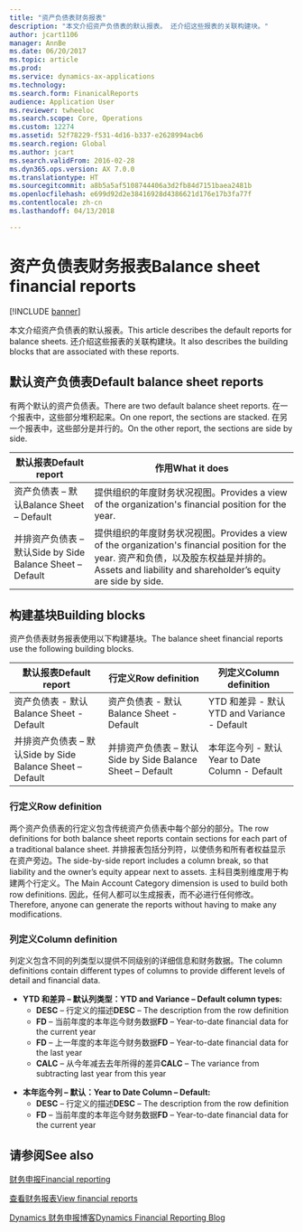 ```yaml
---
title: "资产负债表财务报表"
description: "本文介绍资产负债表的默认报表。 还介绍这些报表的关联构建块。"
author: jcart1106
manager: AnnBe
ms.date: 06/20/2017
ms.topic: article
ms.prod: 
ms.service: dynamics-ax-applications
ms.technology: 
ms.search.form: FinanicalReports
audience: Application User
ms.reviewer: twheeloc
ms.search.scope: Core, Operations
ms.custom: 12274
ms.assetid: 52f78229-f531-4d16-b337-e2628994acb6
ms.search.region: Global
ms.author: jcart
ms.search.validFrom: 2016-02-28
ms.dyn365.ops.version: AX 7.0.0
ms.translationtype: HT
ms.sourcegitcommit: a8b5a5af5108744406a3d2fb84d7151baea2481b
ms.openlocfilehash: e699d92d2e38416928d4386621d176e17b3fa77f
ms.contentlocale: zh-cn
ms.lasthandoff: 04/13/2018

---
```


# <a name="balance-sheet-financial-reports"></a><span data-ttu-id="9d0d1-104">资产负债表财务报表</span><span class="sxs-lookup"><span data-stu-id="9d0d1-104">Balance sheet financial reports</span></span>

[!INCLUDE [banner](../includes/banner.md)]

<span data-ttu-id="9d0d1-105">本文介绍资产负债表的默认报表。</span><span class="sxs-lookup"><span data-stu-id="9d0d1-105">This article describes the default reports for balance sheets.</span></span> <span data-ttu-id="9d0d1-106">还介绍这些报表的关联构建块。</span><span class="sxs-lookup"><span data-stu-id="9d0d1-106">It also describes the building blocks that are associated with these reports.</span></span> 

<a name="default-balance-sheet-reports"></a><span data-ttu-id="9d0d1-107">默认资产负债表</span><span class="sxs-lookup"><span data-stu-id="9d0d1-107">Default balance sheet reports</span></span>
-----------------------------

<span data-ttu-id="9d0d1-108">有两个默认的资产负债表。</span><span class="sxs-lookup"><span data-stu-id="9d0d1-108">There are two default balance sheet reports.</span></span> <span data-ttu-id="9d0d1-109">在一个报表中，这些部分堆积起来。</span><span class="sxs-lookup"><span data-stu-id="9d0d1-109">On one report, the sections are stacked.</span></span> <span data-ttu-id="9d0d1-110">在另一个报表中，这些部分是并行的。</span><span class="sxs-lookup"><span data-stu-id="9d0d1-110">On the other report, the sections are side by side.</span></span>

| <span data-ttu-id="9d0d1-111">默认报表</span><span class="sxs-lookup"><span data-stu-id="9d0d1-111">Default report</span></span>                       | <span data-ttu-id="9d0d1-112">作用</span><span class="sxs-lookup"><span data-stu-id="9d0d1-112">What it does</span></span>                                                                                                                           |
|--------------------------------------|----------------------------------------------------------------------------------------------------------------------------------------|
| <span data-ttu-id="9d0d1-113">资产负债表 – 默认</span><span class="sxs-lookup"><span data-stu-id="9d0d1-113">Balance Sheet – Default</span></span>              | <span data-ttu-id="9d0d1-114">提供组织的年度财务状况视图。</span><span class="sxs-lookup"><span data-stu-id="9d0d1-114">Provides a view of the organization's financial position for the year.</span></span>                                                                 |
| <span data-ttu-id="9d0d1-115">并排资产负债表 – 默认</span><span class="sxs-lookup"><span data-stu-id="9d0d1-115">Side by Side Balance Sheet – Default</span></span> | <span data-ttu-id="9d0d1-116">提供组织的年度财务状况视图。</span><span class="sxs-lookup"><span data-stu-id="9d0d1-116">Provides a view of the organization's financial position for the year.</span></span> <span data-ttu-id="9d0d1-117">资产和负债，以及股东权益是并排的。</span><span class="sxs-lookup"><span data-stu-id="9d0d1-117">Assets and liability and shareholder’s equity are side by side.</span></span> |

## <a name="building-blocks"></a><span data-ttu-id="9d0d1-118">构建基块</span><span class="sxs-lookup"><span data-stu-id="9d0d1-118">Building blocks</span></span>
<span data-ttu-id="9d0d1-119">资产负债表财务报表使用以下构建基块。</span><span class="sxs-lookup"><span data-stu-id="9d0d1-119">The balance sheet financial reports use the following building blocks.</span></span>

| <span data-ttu-id="9d0d1-120">默认报表</span><span class="sxs-lookup"><span data-stu-id="9d0d1-120">Default report</span></span>                       | <span data-ttu-id="9d0d1-121">行定义</span><span class="sxs-lookup"><span data-stu-id="9d0d1-121">Row definition</span></span>                       | <span data-ttu-id="9d0d1-122">列定义</span><span class="sxs-lookup"><span data-stu-id="9d0d1-122">Column definition</span></span>             |
|--------------------------------------|--------------------------------------|-------------------------------|
| <span data-ttu-id="9d0d1-123">资产负债表 - 默认</span><span class="sxs-lookup"><span data-stu-id="9d0d1-123">Balance Sheet - Default</span></span>              | <span data-ttu-id="9d0d1-124">资产负债表 - 默认</span><span class="sxs-lookup"><span data-stu-id="9d0d1-124">Balance Sheet - Default</span></span>              | <span data-ttu-id="9d0d1-125">YTD 和差异 - 默认</span><span class="sxs-lookup"><span data-stu-id="9d0d1-125">YTD and Variance - Default</span></span>    |
| <span data-ttu-id="9d0d1-126">并排资产负债表 – 默认</span><span class="sxs-lookup"><span data-stu-id="9d0d1-126">Side by Side Balance Sheet – Default</span></span> | <span data-ttu-id="9d0d1-127">并排资产负债表 – 默认</span><span class="sxs-lookup"><span data-stu-id="9d0d1-127">Side by Side Balance Sheet – Default</span></span> | <span data-ttu-id="9d0d1-128">本年迄今列 - 默认</span><span class="sxs-lookup"><span data-stu-id="9d0d1-128">Year to Date Column - Default</span></span> |

### <a name="row-definition"></a><span data-ttu-id="9d0d1-129">行定义</span><span class="sxs-lookup"><span data-stu-id="9d0d1-129">Row definition</span></span>

<span data-ttu-id="9d0d1-130">两个资产负债表的行定义包含传统资产负债表中每个部分的部分。</span><span class="sxs-lookup"><span data-stu-id="9d0d1-130">The row definitions for both balance sheet reports contain sections for each part of a traditional balance sheet.</span></span> <span data-ttu-id="9d0d1-131">并排报表包括分列符，以使债务和所有者权益显示在资产旁边。</span><span class="sxs-lookup"><span data-stu-id="9d0d1-131">The side-by-side report includes a column break, so that liability and the owner’s equity appear next to assets.</span></span> <span data-ttu-id="9d0d1-132">主科目类别维度用于构建两个行定义。</span><span class="sxs-lookup"><span data-stu-id="9d0d1-132">The Main Account Category dimension is used to build both row definitions.</span></span> <span data-ttu-id="9d0d1-133">因此，任何人都可以生成报表，而不必进行任何修改。</span><span class="sxs-lookup"><span data-stu-id="9d0d1-133">Therefore, anyone can generate the reports without having to make any modifications.</span></span>

### <a name="column-definition"></a><span data-ttu-id="9d0d1-134">列定义</span><span class="sxs-lookup"><span data-stu-id="9d0d1-134">Column definition</span></span>

<span data-ttu-id="9d0d1-135">列定义包含不同的列类型以提供不同级别的详细信息和财务数据。</span><span class="sxs-lookup"><span data-stu-id="9d0d1-135">The column definitions contain different types of columns to provide different levels of detail and financial data.</span></span>

-   <span data-ttu-id="9d0d1-136">**YTD 和差异 – 默认列类型：**</span><span class="sxs-lookup"><span data-stu-id="9d0d1-136">**YTD and Variance – Default column types:**</span></span>
    -   <span data-ttu-id="9d0d1-137">**DESC** – 行定义的描述</span><span class="sxs-lookup"><span data-stu-id="9d0d1-137">**DESC** – The description from the row definition</span></span>
    -   <span data-ttu-id="9d0d1-138">**FD** – 当前年度的本年迄今财务数据</span><span class="sxs-lookup"><span data-stu-id="9d0d1-138">**FD** – Year-to-date financial data for the current year</span></span>
    -   <span data-ttu-id="9d0d1-139">**FD** – 上一年度的本年迄今财务数据</span><span class="sxs-lookup"><span data-stu-id="9d0d1-139">**FD** – Year-to-date financial data for the last year</span></span>
    -   <span data-ttu-id="9d0d1-140">**CALC** – 从今年减去去年所得的差异</span><span class="sxs-lookup"><span data-stu-id="9d0d1-140">**CALC** – The variance from subtracting last year from this year</span></span>

<!-- -->

-   <span data-ttu-id="9d0d1-141">**本年迄今列 – 默认：**</span><span class="sxs-lookup"><span data-stu-id="9d0d1-141">**Year to Date Column – Default:**</span></span>
    -   <span data-ttu-id="9d0d1-142">**DESC** – 行定义的描述</span><span class="sxs-lookup"><span data-stu-id="9d0d1-142">**DESC** – The description from the row definition</span></span>
    -   <span data-ttu-id="9d0d1-143">**FD** – 当前年度的本年迄今财务数据</span><span class="sxs-lookup"><span data-stu-id="9d0d1-143">**FD** – Year-to-date financial data for the current year</span></span>



<a name="see-also"></a><span data-ttu-id="9d0d1-144">请参阅</span><span class="sxs-lookup"><span data-stu-id="9d0d1-144">See also</span></span>
--------

[<span data-ttu-id="9d0d1-145">财务申报</span><span class="sxs-lookup"><span data-stu-id="9d0d1-145">Financial reporting</span></span>](financial-reporting-getting-started.md)

[<span data-ttu-id="9d0d1-146">查看财务报表</span><span class="sxs-lookup"><span data-stu-id="9d0d1-146">View financial reports</span></span>](view-financial-reports.md)

[<span data-ttu-id="9d0d1-147">Dynamics 财务申报博客</span><span class="sxs-lookup"><span data-stu-id="9d0d1-147">Dynamics Financial Reporting Blog</span></span>](http://blogs.msdn.com/b/dynamics_financial_reporting/)




